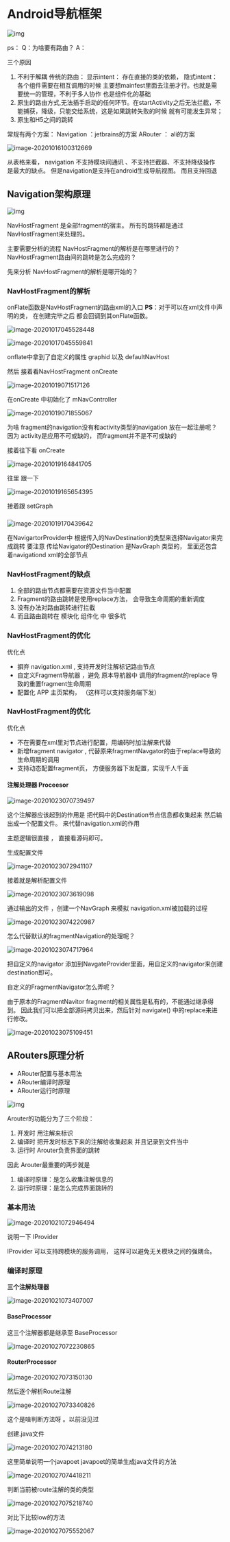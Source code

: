 # Android导航框架

![img](https://img.mukewang.com/wiki/5f2991f809ea460716341524.jpg)



ps：
Q：为啥要有路由？
A：

三个原因

1. 不利于解耦
   传统的路由：
   显示intent： 存在直接的类的依赖，
   隐式intent：各个组件需要在相互调用的时候 主要想mainfest里面去注册才行。也就是需要统一的管理，不利于多人协作
   也是组件化的基础
2. 原生的路由方式,无法插手启动的任何环节。在startActivity之后无法拦截，不能捕获，降级，只能交给系统，这是如果跳转失败的时候 就有可能发生异常；
3. 原生和H5之间的跳转







常规有两个方案：
Navigation  ：jetbrains的方案
ARouter		： ali的方案

![image-20201016100312669](https://i.loli.net/2020/10/16/ZLN7AvHYknw5chy.png)


从表格来看，
navigation  不支持模块间通讯 、不支持拦截器、不支持降级操作 是最大的缺点。
但是navigation是支持在android生成导航视图。
而且支持回退

## Navigation架构原理

![img](https://img.mukewang.com/wiki/5ef5fd8709f1047a40342042.jpg)





NavHostFragment 是全部fragment的宿主。
所有的跳转都是通过NavHostFragment来处理的。

主要需要分析的流程
NavHostFragment的解析是在哪里进行的？
NavHostFragment路由间的跳转是怎么完成的？


先来分析 NavHostFragment的解析是哪开始的？

### NavHostFragment的解析

onFlate函数是NavHostFragment的路由xml的入口
**PS**：对于可以在xml文件中声明的类， 在创建完毕之后 都会回调到其onFlate函数。

![image-20201017045528448](https://i.loli.net/2020/10/17/lOqLBtU4jEucNMH.png)

![image-20201017045559841](https://i.loli.net/2020/10/17/5nHf6Je71iUwZmj.png)



onflate中拿到了自定义的属性  graphid 以及  defaultNavHost


然后 接着看NavHostFragment onCreate

![image-20201019071517126](https://i.loli.net/2020/10/19/vVDmURz4bWThOIS.png)



在onCreate 中初始化了 mNavController

![image-20201019071855067](https://i.loli.net/2020/10/19/ZxiYUDp8F9tKAzj.png)



为啥 fragment的navigation没有和activity类型的navigation 放在一起注册呢？
因为 activity是应用不可或缺的， 而fragment并不是不可或缺的

接着往下看 onCreate

![image-20201019164841705](https://i.loli.net/2020/10/19/vLhSmVUd6eRMKjl.png)

往里 跟一下

![image-20201019165654395](https://i.loli.net/2020/10/19/AmSbK1GeW8k2JZd.png)



接着跟 setGraph







### 

![image-20201019170439642](https://i.loli.net/2020/10/19/yEpjiFmMHgbKSq7.png)




在NavigartorProvider中 根据传入的NavDestination的类型来选择Navigator来完成跳转
要注意 传给Navigator的Destination 是NavGraph 类型的， 里面还包含着navigationd xml的全部节点



### NavHostFragment的缺点



1. 全部的路由节点都需要在资源文件当中配置
2. Fragment的路由跳转是使用replace方法， 会导致生命周期的重新调度
3. 没有办法对路由跳转进行拦截
4.  而且路由跳转在 模块化 组件化 中 很多坑





### NavHostFragment的优化

优化点

-  摒弃 navigation.xml , 支持开发时注解标记路由节点
- 自定义Fragment导航器 ，避免 原本导航器中 调用的fragment的replace 
  导致的重置fragment生命周期
- 配置化 APP 主页架构， （这样可以支持服务端下发）

### NavHostFragment的优化

优化点 

-  不在需要在xml里对节点进行配置，用编码时加注解来代替
- 新增fragment navigator , 代替原来fragmentNavgator的由于replace导致的生命周期的调用
- 支持动态配置fragment页， 方便服务器下发配置，实现千人千面





#### 注解处理器 Proceesor

![image-20201023070739497](https://i.loli.net/2020/10/23/pNWFe1o3dmXBLAn.png)



这个注解器应该起到的作用是 把代码中的Destination节点信息都收集起来   然后输出成一个配置文件。 来代替navigation.xml的作用

主题逻辑很直接 ， 直接看源码即可。

生成配置文件

![image-20201023072941107](https://i.loli.net/2020/10/23/oqS1pfvEzBlUPtF.png)

接着就是解析配置文件

![image-20201023073619098](https://i.loli.net/2020/10/23/GyaOU3PnM7Cs62Z.png)

通过输出的文件 ，创建一个NavGraph 来模拟 navigation.xml被加载的过程



![image-20201023074220987](https://i.loli.net/2020/10/23/EHpUYwDAePSiaT3.png)



怎么代替默认的fragmentNavigation的处理呢？

![image-20201023074717964](https://i.loli.net/2020/10/23/ujM2AJotaKIniQF.png)



把自定义的navigator 添加到NavgateProvider里面，用自定义的navigator来创建destination即可。



自定义的FragmentNavigator怎么弄呢？

由于原本的FragmentNavitor fragment的相关属性是私有的，不能通过继承得到。 因此我们可以把全部源码拷贝出来，然后针对 navigate() 中的replace来进行修改。

![image-20201023075109451](https://i.loli.net/2020/10/23/SJ3vbPZVwIWzg25.png)



## ARouters原理分析

- ARouter配置与基本用法
- ARouter编译时原理
- ARouter运行时原理

![img](https://img.mukewang.com/wiki/5f29930209e8f4e815940972.jpg)



Arouter的功能分为了三个阶段：

1. 开发时   用注解来标识
2. 编译时 把开发时标志下来的注解给收集起来 并且记录到文件当中
3. 运行时 Arouter负责界面的跳转



因此 Arouter最重要的两步就是 

1. 编译时原理：是怎么收集注解信息的  
2. 运行时原理：是怎么完成界面跳转的





### 基本用法

![image-20201021072946494](https://i.loli.net/2020/10/21/Pz21oSgaQrByskY.png)





说明一下  IProvider  

IProvider 可以支持跨模块的服务调用， 这样可以避免无关模块之间的强耦合。





### 编译时原理

**三个注解处理器**

![image-20201021073407007](https://i.loli.net/2020/10/21/7InogbDNmKlPCu3.png)



#### BaseProcessor



这三个注解器都是继承至 BaseProcessor


![image-20201027072230865](https://i.loli.net/2020/10/27/MI1jNT5JGipoHkE.png)



#### RouterProcessor

![image-20201027073150130](https://i.loli.net/2020/10/27/ZAquVzay6Rkxiw7.png)



然后逐个解析Route注解

![image-20201027073340826](https://i.loli.net/2020/10/27/gGUvN8KwzJft7T1.png)



这个是啥判断方法呀 。以前没见过

创建.java文件

![image-20201027074213180](https://i.loli.net/2020/10/27/9AFRvrIgGt7EBST.png)

这里简单说明一个javapoet
javapoet的简单生成java文件的方法

![image-20201027074418211](https://i.loli.net/2020/10/27/f7H8AS1pEis3YCv.png)



判断当前被route注解的类的类型

![image-20201027075218740](https://i.loli.net/2020/10/27/kWeMUj5S14YAN7r.png)

对比下比较low的方法

![image-20201027075552067](https://i.loli.net/2020/10/27/ZFm2c3hS7faz1tT.png)